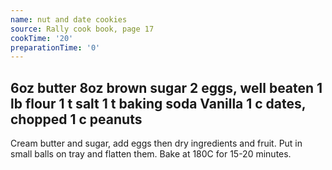```yaml
---
name: nut and date cookies
source: Rally cook book, page 17
cookTime: '20'
preparationTime: '0'
---
```

6oz butter
8oz brown sugar
2 eggs, well beaten
1 lb flour
1 t salt
1 t baking soda
Vanilla
1 c dates, chopped
1 c peanuts
---
Cream butter and sugar, add eggs then dry ingredients and fruit.  Put in small balls on tray and flatten them.  Bake at 180C for 15-20 minutes.

